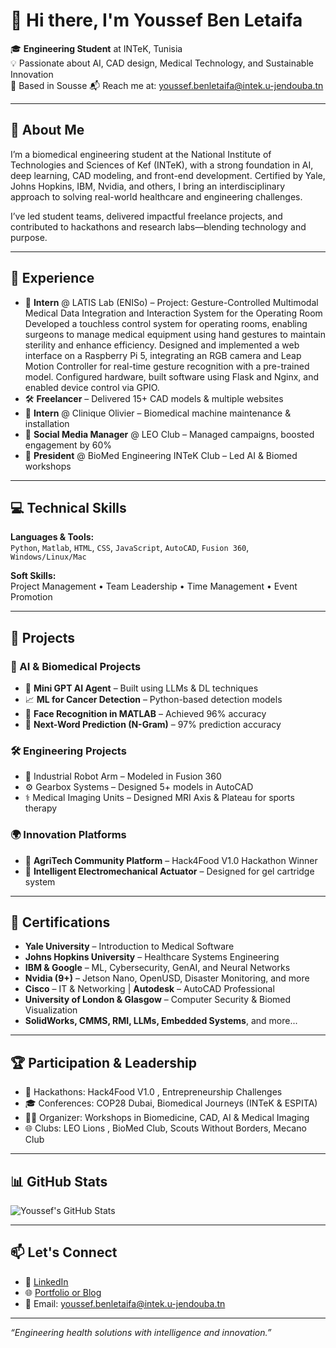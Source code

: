 # 👋 Hi there, I'm Youssef Ben Letaifa

🎓 **Engineering Student** at INTeK, Tunisia  
💡 Passionate about AI, CAD design, Medical Technology, and Sustainable Innovation  
📍 Based in Sousse
📬 Reach me at: youssef.benletaifa@intek.u-jendouba.tn

---

## 🧠 About Me

I’m a biomedical engineering student at the National Institute of Technologies and Sciences of Kef (INTeK), with a strong foundation in AI, deep learning, CAD modeling, and front-end development. Certified by Yale, Johns Hopkins, IBM, Nvidia, and others, I bring an interdisciplinary approach to solving real-world healthcare and engineering challenges.

I’ve led student teams, delivered impactful freelance projects, and contributed to hackathons and research labs—blending technology and purpose.

---

## 💼 Experience

- 🔬 **Intern** @ LATIS Lab (ENISo) – Project: Gesture-Controlled Multimodal Medical Data Integration and Interaction System for the Operating Room
Developed a touchless control system for operating rooms, enabling surgeons to manage medical equipment using hand gestures to maintain sterility and enhance efficiency. Designed and implemented a web interface on a Raspberry Pi 5, integrating an RGB camera and Leap Motion Controller for real-time gesture recognition with a pre-trained model. Configured hardware, built software using Flask and Nginx, and enabled device control via GPIO.
- 🛠️ **Freelancer** – Delivered 15+ CAD models & multiple websites  
- 🏥 **Intern** @ Clinique Olivier – Biomedical machine maintenance & installation  
- 📱 **Social Media Manager** @ LEO Club – Managed campaigns, boosted engagement by 60%  
- 👥 **President** @ BioMed Engineering INTeK Club – Led AI & Biomed workshops  

---

## 💻 Technical Skills

**Languages & Tools:**  
`Python`, `Matlab`, `HTML`, `CSS`, `JavaScript`, `AutoCAD`, `Fusion 360`, `Windows/Linux/Mac`

**Soft Skills:**  
Project Management • Team Leadership • Time Management • Event Promotion

---

## 🚀 Projects

### 🔬 AI & Biomedical Projects
- 🧠 **Mini GPT AI Agent** – Built using LLMs & DL techniques
- 📈 **ML for Cancer Detection** – Python-based detection models
- 🤖 **Face Recognition in MATLAB** – Achieved 96% accuracy
- 🧬 **Next-Word Prediction (N-Gram)** – 97% prediction accuracy

### 🛠️ Engineering Projects
- 🦾 Industrial Robot Arm – Modeled in Fusion 360
- ⚙️ Gearbox Systems – Designed 5+ models in AutoCAD
- ⚕️ Medical Imaging Units – Designed MRI Axis & Plateau for sports therapy

### 🌍 Innovation Platforms
- 🌱 **AgriTech Community Platform** – Hack4Food V1.0 Hackathon Winner  
- 🧠 **Intelligent Electromechanical Actuator** – Designed for gel cartridge system

---

## 🏅 Certifications

- **Yale University** – Introduction to Medical Software  
- **Johns Hopkins University** – Healthcare Systems Engineering  
- **IBM & Google** – ML, Cybersecurity, GenAI, and Neural Networks  
- **Nvidia (9+)** – Jetson Nano, OpenUSD, Disaster Monitoring, and more  
- **Cisco** – IT & Networking | **Autodesk** – AutoCAD Professional  
- **University of London & Glasgow** – Computer Security & Biomed Visualization  
- **SolidWorks, CMMS, RMI, LLMs, Embedded Systems**, and more...

---

## 🏆 Participation & Leadership

- 🏁 Hackathons: Hack4Food V1.0 , Entrepreneurship Challenges  
- 🎓 Conferences: COP28 Dubai, Biomedical Journeys (INTeK & ESPITA)  
- 🧑‍🏫 Organizer: Workshops in Biomedicine, CAD, AI & Medical Imaging  
- 🌐 Clubs: LEO Lions , BioMed Club, Scouts Without Borders, Mecano Club

---

## 📊 GitHub Stats

![Youssef's GitHub Stats](https://github-readme-stats.vercel.app/api?username=yourusername&show_icons=true&theme=tokyonight)

---

## 📫 Let's Connect

- 🔗 [LinkedIn]([https://linkedin.com/in/YOUR_PROFILE](https://www.linkedin.com/in/youssefbenletaifa-5b6078283/))  
- 🌐 [Portfolio or Blog]([https://yourwebsite.com](https://sites.google.com/view/youssef-benletaifa/home))  
- 📧 Email: youssef.benletaifa@intek.u-jendouba.tn

---

_“Engineering health solutions with intelligence and innovation.”_
